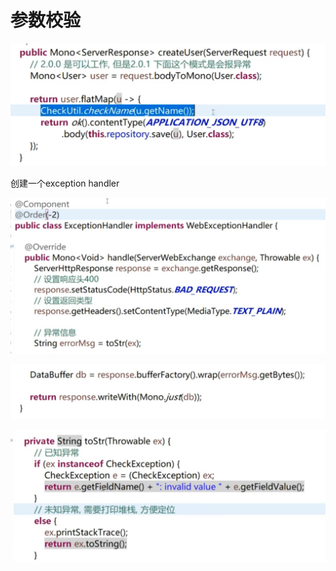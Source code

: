 # 参数校验

![](../.gitbook/assets/image%20%28391%29.png)

创建一个exception handler

![](../.gitbook/assets/image%20%28374%29.png)

![](../.gitbook/assets/image%20%28417%29.png)

![](../.gitbook/assets/image%20%28426%29.png)



